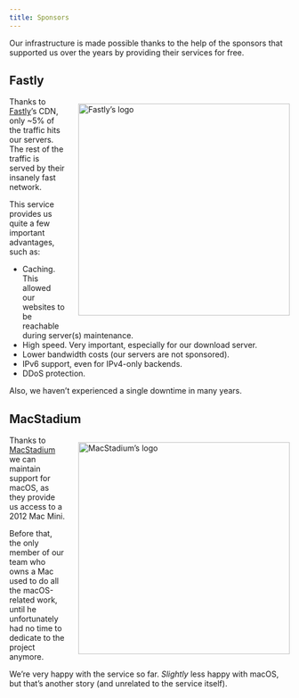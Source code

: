 ```yaml
---
title: Sponsors
---
```


Our infrastructure is made possible thanks to the help of the sponsors that supported us over the years by providing their services for free.

## Fastly

<img src="/logos/fastly.svg" alt="Fastly’s logo" style="float:right; width: 380px; max-width: 40vw; margin: 12px 0 12px 24px;">

Thanks to [Fastly](https://www.fastly.com)’s CDN, only ~5% of the traffic hits our servers. The rest of the traffic is served by their insanely fast network.

This service provides us quite a few important advantages, such as:

* Caching. This allowed our websites to be reachable during server(s) maintenance.
* High speed. Very important, especially for our download server.
* Lower bandwidth costs (our servers are not sponsored).
* IPv6 support, even for IPv4-only backends.
* DDoS protection.

Also, we haven’t experienced a single downtime in many years.

## MacStadium

<img src="/logos/macstadium.svg" alt="MacStadium’s logo" style="float:right; width: 380px; max-width: 40vw; margin: 12px 0 12px 24px;">

Thanks to [MacStadium](https://www.macstadium.com) we can maintain support for macOS, as they provide us access to a 2012 Mac Mini.

Before that, the only member of our team who owns a Mac used to do all the macOS-related work, until he unfortunately had no time to dedicate to the project anymore.

We’re very happy with the service so far. *Slightly* less happy with macOS, but that’s another story (and unrelated to the service itself).
